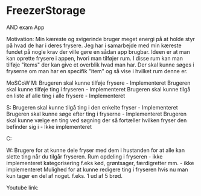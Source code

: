 # FreezerStorage
AND exam App

Motivation:
Min kæreste og svigerinde bruger meget energi på at holde styr på hvad de har i deres frysere.
Jeg har i samarbejde med min kæreste fundet på nogle krav der ville gøre en sådan app brugbar.
Ideen er at man kan oprette frysere i appen, hvori man tilføjer rum. I disse rum kan man tilføje "items" der kan give et overblik hvad man har. 
Der skal kunne søges i fryserne om man har en specifik "item" og så vise i hvilket rum denne er.

MoSCoW
M:
Brugeren skal kunne tilføje frysere - Implementeret
Brugeren skal kunne tilføje ting i fryseren - Implementeret
Brugeren skal kunne tilgå en liste af alle ting i alle frysere - Implementeret

S:
Brugeren skal kunne tilgå ting i den enkelte fryser - Implementeret
Brugeren skal kunne søge efter ting i fryserne - Implementeret
Brugeren skal kunne vælge en ting ved søgning der så fortæller hvilken fryser den befinder sig i - Ikke implementeret

C:


W:
Brugere for at kunne dele fryser med dem i hustanden for at alle kan slette ting når du tilgår fryseren.
Rum opdeling i fryseren - ikke implementeret
kategorisering f.eks kød, grøntsager, færdigretter mm. - ikke implementeret
Mulighed for at kunne redigere ting i fryseren hvis nu man kun tager en del af noget. f.eks. 1 ud af 5 brød.

Youtube link:


